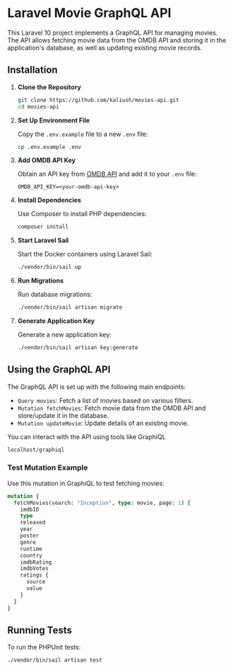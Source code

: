 # Laravel Movie GraphQL API

This Laravel 10 project implements a GraphQL API for managing movies. The API allows fetching movie data from the OMDB API and storing it in the application's database, as well as updating existing movie records.

## Installation

1. **Clone the Repository**

    ```bash
    git clone https://github.com/kaliush/movies-api.git
    cd movies-api
    ```

2. **Set Up Environment File**

   Copy the `.env.example` file to a new `.env` file:

    ```bash
    cp .env.example .env
    ```

3. **Add OMDB API Key**

   Obtain an API key from [OMDB API](https://www.omdbapi.com/apikey.aspx) and add it to your `.env` file:

    ```
    OMDB_API_KEY=<your-omdb-api-key>
    ```

4. **Install Dependencies**

   Use Composer to install PHP dependencies:

    ```bash
    composer install
    ```

5. **Start Laravel Sail**

   Start the Docker containers using Laravel Sail:

    ```bash
    ./vendor/bin/sail up
    ```

6. **Run Migrations**

   Run database migrations:

    ```bash
    ./vendor/bin/sail artisan migrate
    ```

7. **Generate Application Key**

   Generate a new application key:

    ```bash
    ./vendor/bin/sail artisan key:generate
    ```

## Using the GraphQL API

The GraphQL API is set up with the following main endpoints:

- `Query movies`: Fetch a list of movies based on various filters.
- `Mutation fetchMovies`: Fetch movie data from the OMDB API and store/update it in the database.
- `Mutation updateMovie`: Update details of an existing movie.

You can interact with the API using tools like GraphiQL 
```bash
localhost/graphiql
```

### Test Mutation Example

Use this mutation in GraphiQL to test fetching movies:

```graphql
mutation {
  fetchMovies(search: "Inception", type: movie, page: 1) {
    imdbID
    type
    released
    year
    poster
    genre
    runtime
    country
    imdbRating
    imdbVotes
    ratings {
      source
      value
    }
  }
}
```
## Running Tests

To run the PHPUnit tests:

```bash
./vendor/bin/sail artisan test
